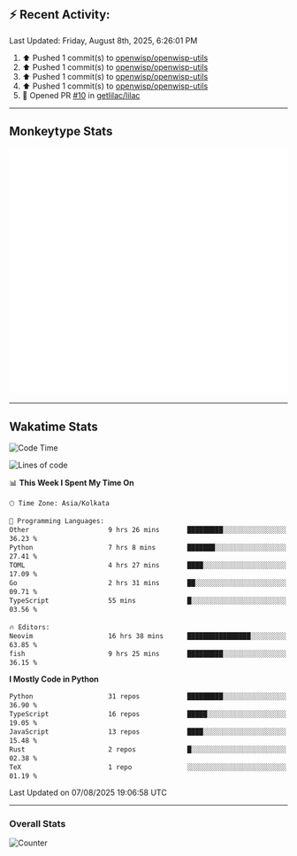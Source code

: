 ## :zap: Recent Activity:
<!--RECENT_ACTIVITY:last_update-->
Last Updated: Friday, August 8th, 2025, 6:26:01 PM
<!--RECENT_ACTIVITY:last_update_end-->
<!--RECENT_ACTIVITY:start-->
1. ⬆️ Pushed 1 commit(s) to [openwisp/openwisp-utils](https://github.com/openwisp/openwisp-utils)<br>
2. ⬆️ Pushed 1 commit(s) to [openwisp/openwisp-utils](https://github.com/openwisp/openwisp-utils)<br>
3. ⬆️ Pushed 1 commit(s) to [openwisp/openwisp-utils](https://github.com/openwisp/openwisp-utils)<br>
4. ⬆️ Pushed 1 commit(s) to [openwisp/openwisp-utils](https://github.com/openwisp/openwisp-utils)<br>
5. 💪 Opened PR [#10](https://github.com/getlilac/lilac/pull/10) in [getlilac/lilac](https://github.com/getlilac/lilac)<br>
<!--RECENT_ACTIVITY:end-->

---

## Monkeytype Stats
<a href="https://monkeytype.com/profile/dhanus">
  <img src="https://raw.githubusercontent.com/Dhanus3133/Dhanus3133/monkeytype/monkeytype-lb.svg" alt="Monkeytype Profile" />
</a>

---

## Wakatime Stats
<!--START_SECTION:waka-->
![Code Time](http://img.shields.io/badge/Code%20Time-2%2C917%20hrs%2058%20mins-blue)

![Lines of code](https://img.shields.io/badge/From%20Hello%20World%20I%27ve%20Written-4.8%20million%20lines%20of%20code-blue)

📊 **This Week I Spent My Time On** 

```text
🕑︎ Time Zone: Asia/Kolkata

💬 Programming Languages: 
Other                    9 hrs 26 mins       █████████░░░░░░░░░░░░░░░░   36.23 % 
Python                   7 hrs 8 mins        ███████░░░░░░░░░░░░░░░░░░   27.41 % 
TOML                     4 hrs 27 mins       ████░░░░░░░░░░░░░░░░░░░░░   17.09 % 
Go                       2 hrs 31 mins       ██░░░░░░░░░░░░░░░░░░░░░░░   09.71 % 
TypeScript               55 mins             █░░░░░░░░░░░░░░░░░░░░░░░░   03.56 % 

🔥 Editors: 
Neovim                   16 hrs 38 mins      ████████████████░░░░░░░░░   63.85 % 
fish                     9 hrs 25 mins       █████████░░░░░░░░░░░░░░░░   36.15 % 
```

**I Mostly Code in Python** 

```text
Python                   31 repos            █████████░░░░░░░░░░░░░░░░   36.90 % 
TypeScript               16 repos            █████░░░░░░░░░░░░░░░░░░░░   19.05 % 
JavaScript               13 repos            ████░░░░░░░░░░░░░░░░░░░░░   15.48 % 
Rust                     2 repos             █░░░░░░░░░░░░░░░░░░░░░░░░   02.38 % 
TeX                      1 repo              ░░░░░░░░░░░░░░░░░░░░░░░░░   01.19 % 
```




 Last Updated on 07/08/2025 19:06:58 UTC
<!--END_SECTION:waka-->
---

### Overall Stats

<img src="https://moe-counter.glitch.me/get/@Dhanus3133?theme=asoul" alt="Counter" />
